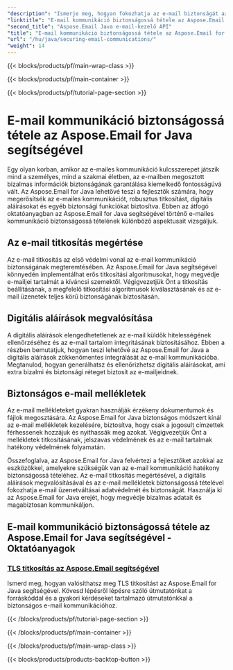 ```yaml
---
"description": "Ismerje meg, hogyan fokozhatja az e-mail biztonságát az Aspose.Email for Java segítségével. Oktatóanyagaink a titkosítást, a digitális aláírásokat és egyebeket tárgyalják a biztonságos e-mail kommunikáció érdekében."
"linktitle": "E-mail kommunikáció biztonságossá tétele az Aspose.Email for Java segítségével"
"second_title": "Aspose.Email Java e-mail-kezelő API"
"title": "E-mail kommunikáció biztonságossá tétele az Aspose.Email for Java segítségével"
"url": "/hu/java/securing-email-communications/"
"weight": 14
---
```


{{< blocks/products/pf/main-wrap-class >}}

{{< blocks/products/pf/main-container >}}

{{< blocks/products/pf/tutorial-page-section >}}

# E-mail kommunikáció biztonságossá tétele az Aspose.Email for Java segítségével


Egy olyan korban, amikor az e-mailes kommunikáció kulcsszerepet játszik mind a személyes, mind a szakmai életben, az e-mailben megosztott bizalmas információk biztonságának garantálása kiemelkedő fontosságúvá vált. Az Aspose.Email for Java lehetővé teszi a fejlesztők számára, hogy megerősítsék az e-mailes kommunikációt, robusztus titkosítást, digitális aláírásokat és egyéb biztonsági funkciókat biztosítva. Ebben az átfogó oktatóanyagban az Aspose.Email for Java segítségével történő e-mailes kommunikáció biztonságossá tételének különböző aspektusait vizsgáljuk.

## Az e-mail titkosítás megértése
Az e-mail titkosítás az első védelmi vonal az e-mail kommunikáció biztonságának megteremtésében. Az Aspose.Email for Java segítségével könnyedén implementálhat erős titkosítási algoritmusokat, hogy megvédje e-mailjei tartalmát a kíváncsi szemektől. Végigvezetjük Önt a titkosítás beállításának, a megfelelő titkosítási algoritmusok kiválasztásának és az e-mail üzenetek teljes körű biztonságának biztosításán.

## Digitális aláírások megvalósítása
A digitális aláírások elengedhetetlenek az e-mail küldők hitelességének ellenőrzéséhez és az e-mail tartalom integritásának biztosításához. Ebben a részben bemutatjuk, hogyan teszi lehetővé az Aspose.Email for Java a digitális aláírások zökkenőmentes integrálását az e-mail kommunikációba. Megtanulod, hogyan generálhatsz és ellenőrizhetsz digitális aláírásokat, ami extra bizalmi és biztonsági réteget biztosít az e-mailjeidnek.

## Biztonságos e-mail mellékletek
Az e-mail mellékleteket gyakran használják érzékeny dokumentumok és fájlok megosztására. Az Aspose.Email for Java biztonságos módszert kínál az e-mail mellékletek kezelésére, biztosítva, hogy csak a jogosult címzettek férhessenek hozzájuk és nyithassák meg azokat. Végigvezetjük Önt a mellékletek titkosításának, jelszavas védelmének és az e-mail tartalmak hatékony védelmének folyamatán.

Összefoglalva, az Aspose.Email for Java felvértezi a fejlesztőket azokkal az eszközökkel, amelyekre szükségük van az e-mail kommunikáció hatékony biztonságossá tételéhez. Az e-mail titkosítás megértésével, a digitális aláírások megvalósításával és az e-mail mellékletek biztonságossá tételével fokozhatja e-mail üzenetváltásai adatvédelmét és biztonságát. Használja ki az Aspose.Email for Java erejét, hogy megvédje bizalmas adatait és magabiztosan kommunikáljon.

## E-mail kommunikáció biztonságossá tétele az Aspose.Email for Java segítségével - Oktatóanyagok
### [TLS titkosítás az Aspose.Email segítségével](./tls-encryption/)
Ismerd meg, hogyan valósíthatsz meg TLS titkosítást az Aspose.Email for Java segítségével. Kövesd lépésről lépésre szóló útmutatónkat a forráskóddal és a gyakori kérdéseket tartalmazó útmutatónkkal a biztonságos e-mail kommunikációhoz.

{{< /blocks/products/pf/tutorial-page-section >}}

{{< /blocks/products/pf/main-container >}}

{{< /blocks/products/pf/main-wrap-class >}}

{{< blocks/products/products-backtop-button >}}